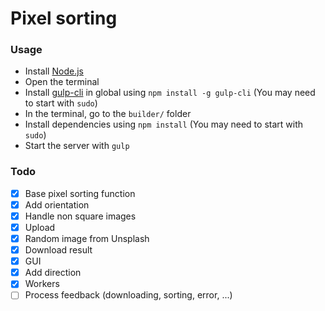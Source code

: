 # Pixel sorting

### Usage

- Install [Node.js](https://nodejs.org/en/)
- Open the terminal
- Install [gulp-cli](https://www.npmjs.com/package/gulp-cli) in global using `npm install -g gulp-cli` (You may need to start with `sudo`)
- In the terminal, go to the `builder/` folder
- Install dependencies using `npm install` (You may need to start with `sudo`)
- Start the server with `gulp`

### Todo

- [x] Base pixel sorting function
- [x] Add orientation
- [x] Handle non square images
- [x] Upload
- [x] Random image from Unsplash
- [x] Download result
- [x] GUI
- [x] Add direction
- [x] Workers
- [ ] Process feedback (downloading, sorting, error, ...)
